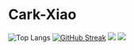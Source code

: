 # Cark-Xiao
![Top Langs](https://github-readme-stats.vercel.app/api/top-langs?username=Cark-Xiao&layout=compact)
[![GitHub Streak](http://github-readme-streak-stats.herokuapp.com?user=Carl-xiao&theme=transparent)](https://git.io/streak-stats)
![](https://img.shields.io/badge/-Java-yellow?style=flat-square&logo=java)
![](https://img.shields.io/badge/-Java-yellow?style=flat-square&logo=golang)
